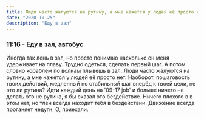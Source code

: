 ```yaml
---
title: Люди часто жалуются на рутину, а мне кажется у людей её просто нет.
date: "2020-10-25"
description: "Еду в зал"
---
```


### 11:16 - Еду в зал, автобус

Иногда так лень в зал, но просто понимаю насколько он меня удерживает на плаву. Трудно одеться, сделать первый шаг. А потом словно кораблём по волнам плывешь в зал. Люди часто жалуются на рутину, а мне кажется у людей её просто нет. Наоборот, пошаговость твоих действий, медленный но стабильный шаг вперёд к твоей цели, не это ли рутина? Идти каждый день на '09-17 job' и больше ничего не делать это не рутина, я бы сказал это бездействие. Ничего плохого в в этом нет, но тлен всегда находит тебя в бездействии. Движение всегда проганяет недуги. О, приехали.